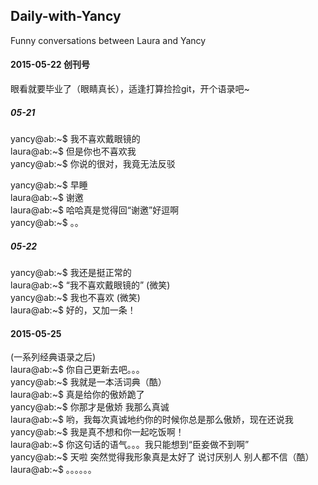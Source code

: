 ## Daily-with-Yancy
Funny conversations between Laura and Yancy

#### 2015-05-22 创刊号
眼看就要毕业了（眼睛真长），适逢打算捡捡git，开个语录吧~

##### 05-21
yancy@ab:~$ 我不喜欢戴眼镜的  
laura@ab:~$ 但是你也不喜欢我  
yancy@ab:~$ 你说的很对，我竟无法反驳  
  
yancy@ab:~$ 早睡  
laura@ab:~$ 谢邀  
laura@ab:~$ 哈哈真是觉得回“谢邀”好逗啊  
yancy@ab:~$ 。。  


##### 05-22  
yancy@ab:~$ 我还是挺正常的  
laura@ab:~$ “我不喜欢戴眼镜的” (微笑)  
yancy@ab:~$ 我也不喜欢 (微笑)  
laura@ab:~$ 好的，又加一条！




#### 2015-05-25
(一系列经典语录之后)  
laura@ab:~$ 你自己更新去吧。。。  
yancy@ab:~$ 我就是一本活词典（酷）  
laura@ab:~$ 真是给你的傲娇跪了  
yancy@ab:~$ 你那才是傲娇 我那么真诚  
laura@ab:~$ 哟，我每次真诚地约你的时候你总是那么傲娇，现在还说我  
yancy@ab:~$ 我是真不想和你一起吃饭啊！  
laura@ab:~$ 你这句话的语气。。。我只能想到“臣妾做不到啊”  
yancy@ab:~$ 天啦 突然觉得我形象真是太好了 说讨厌别人 别人都不信（酷）  
laura@ab:~$ 。。。。。。 
